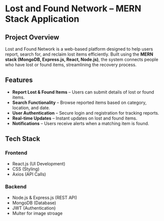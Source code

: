 # Lost and Found Network – MERN Stack Application

## **Project Overview**
Lost and Found Network is a web-based platform designed to help users report, search for, and reclaim lost items efficiently. Built using the **MERN stack (MongoDB, Express.js, React, Node.js)**, the system connects people who have lost or found items, streamlining the recovery process.

## **Features**
- **Report Lost & Found Items** – Users can submit details of lost or found items.
- **Search Functionality** – Browse reported items based on category, location, and date.
- **User Authentication** – Secure login and registration for tracking reports.
- **Real-time Updates** – Instant updates on lost and found items.
- **Notifications** – Users receive alerts when a matching item is found.

## **Tech Stack**
### **Frontend**
- React.js (UI Development)
- CSS (Styling)
- Axios (API Calls)

### **Backend**
- Node.js & Express.js (REST API)
- MongoDB (Database)
- JWT (Authentication)
- Multer for image stroage


